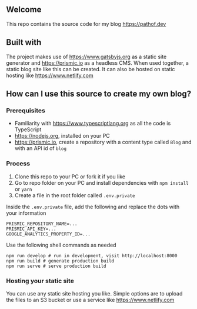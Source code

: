 ## Welcome
This repo contains the source code for my blog https://pathof.dev

## Built with
The project makes use of https://www.gatsbyjs.org as a static site generator and https://prismic.io as a headless CMS. When used together, a static blog site like this can be created. It can also be hosted on static hosting like https://www.netlify.com

## How can I use this source to create my own blog?

### Prerequisites
- Familiarity with https://www.typescriptlang.org as all the code is TypeScript
- https://nodejs.org, installed on your PC
- https://prismic.io, create a repository with a content type called `Blog` and with an API id of `blog`

### Process
1. Clone this repo to your PC or fork it if you like
2. Go to repo folder on your PC and install dependencies with `npm install` or `yarn`
3. Create a file in the root folder called `.env.private`

Inside the `.env.private` file, add the following and replace the dots with your information
```
PRISMIC_REPOSITORY_NAME=...
PRISMIC_API_KEY=...
GOOGLE_ANALYTICS_PROPERTY_ID=...
```

Use the following shell commands as needed
```
npm run develop # run in development, visit http://localhost:8000
npm run build # generate production build
npm run serve # serve production build
```

### Hosting your static site
You can use any static site hosting you like. Simple options are to upload the files to an S3 bucket or use a service like https://www.netlify.com
